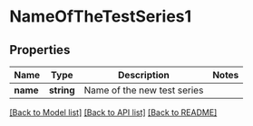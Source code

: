 # NameOfTheTestSeries1

## Properties
Name | Type | Description | Notes
------------ | ------------- | ------------- | -------------
**name** | **string** | Name of the new test series | 

[[Back to Model list]](../README.md#documentation-for-models) [[Back to API list]](../README.md#documentation-for-api-endpoints) [[Back to README]](../README.md)


